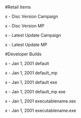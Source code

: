 #Retail Items


x - Disc Version Campaign

x - Disc Version MP


x - Latest Update Campaign

x - Latest Update MP


#Developer Builds


x - Jan 1, 2001 default

x - Jan 1, 2001 default_mp


x - Jan 1, 2001 default exe

x - Jan 1, 2001 default_mp exe


x - Jan 1, 2001 executablename.xex

x - Jan 1, 2001 executablename.exe
